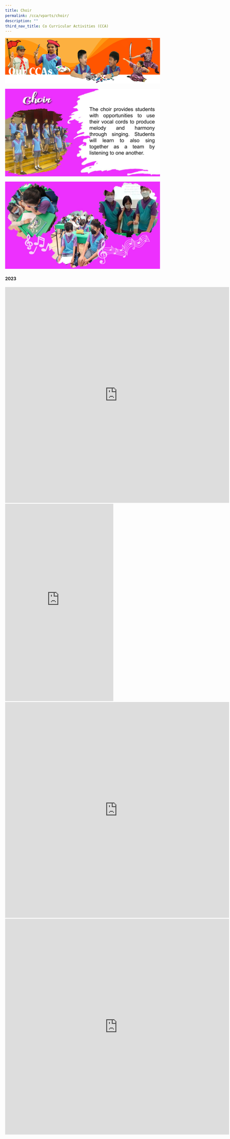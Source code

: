 ```yaml
---
title: Choir
permalink: /cca/vparts/choir/
description: ""
third_nav_title: Co Curricular Activities (CCA)
---
```

![](/images/CCAbanner.png)

![](/images/CCA2022/CCA-choir1.jpg)

![](/images/CCA2022/CCA-choir2.jpg)

#### 2023
<iframe allowfullscreen="true" height="700" width="729" frameborder="0" src="https://docs.google.com/presentation/d/e/2PACX-1vSGPtwQDVbn9rDfmlY7XRwJCja7QPAMOXUT45Z2_YFfNPIuyhoQkSrVeBOVUn0dABIp9bnnrlV0g0Kl/embed?start=true&amp;loop=true&amp;delayms=3000"></iframe>

<iframe src="https://player.vimeo.com/video/800394382?h=f6c738502a&amp;badge=0&amp;autopause=0&amp;player_id=0&amp;app_id=58479" width="352" height="640" frameborder="0" allow="autoplay; fullscreen; picture-in-picture" allowfullscreen="" title="Choir Updated 3.mp4"></iframe>

<iframe src="https://player.vimeo.com/video/800394397?h=b6b51a7963&amp;badge=0&amp;autopause=0&amp;player_id=0&amp;app_id=58479" width="729" height="700" frameborder="0" allow="autoplay; fullscreen; picture-in-picture" allowfullscreen="" title="Choir updated 2"></iframe>


<iframe title="Choir updated.mp4" allowfullscreen="" allow="autoplay; fullscreen; picture-in-picture" frameborder="0" height="700" width="729" src="https://player.vimeo.com/video/799358309?h=841fccb0c6&amp;badge=0&amp;autopause=0&amp;player_id=0&amp;app_id=58479"></iframe>
